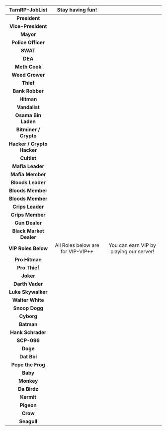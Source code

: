 | **TarnRP-JobList**             |  Stay having fun!  |   |
|:----------------------:|:---:|:---:|
| **President**              |   |   |
| **Vice-President**         |   |   |
| **Mayor**                  |   |   |
| **Police Officer**         |   |   |
| **SWAT**                   |   |   |
| **DEA**                    |   |   |
| **Meth Cook**              |   |   |
| **Weed Grower**            |   |   |
| **Thief**                  |   |   |
| **Bank Robber**            |   |   |
| **Hitman**                 |   |   |
| **Vandalist**              |   |   |
| **Osama Bin Laden**        |   |   |
| **Bitminer / Crypto**      |   |   |
| **Hacker / Crypto Hacker** |   |   |
| **Cultist**                |   |   |
| **Mafia Leader**           |   |   |
| **Mafia Member**           |   |   |
| **Bloods Leader**          |   |   |
| **Bloods Member**          |   |   |
| **Bloods Member**          |   |   |
| **Crips Leader**           |   |   |
| **Crips Member**           |   |   |
| **Gun Dealer**             |   |   |
| **Black Market Dealer**    |   |   |
| **VIP Roles Below**        |  All Roles below are for VIP-VIP++ |  You can earn VIP by playing our server!  |
| **Pro Hitman**             |   |   |
| **Pro Thief**              |   |   |
| **Joker**                  |   |   |
| **Darth Vader**            |   |   |
| **Luke Skywalker**         |   |   |
| **Walter White**           |   |   |
| **Snoop Dogg**             |   |   |
| **Cyborg**                 |   |   |
| **Batman**                 |   |   |
| **Hank Schrader**          |   |   |
| **SCP-096**                |   |   |
| **Doge**                   |   |   |
| **Dat Boi**                |   |   |
| **Pepe the Frog**          |   |   |
| **Baby**                   |   |   |
| **Monkey**                 |   |   |
| **Da Birdz**               |   |   |
| **Kermit**                 |   |   |
| **Pigeon**                 |   |   |
| **Crow**                   |   |   |
| **Seagull**                |   |   |
